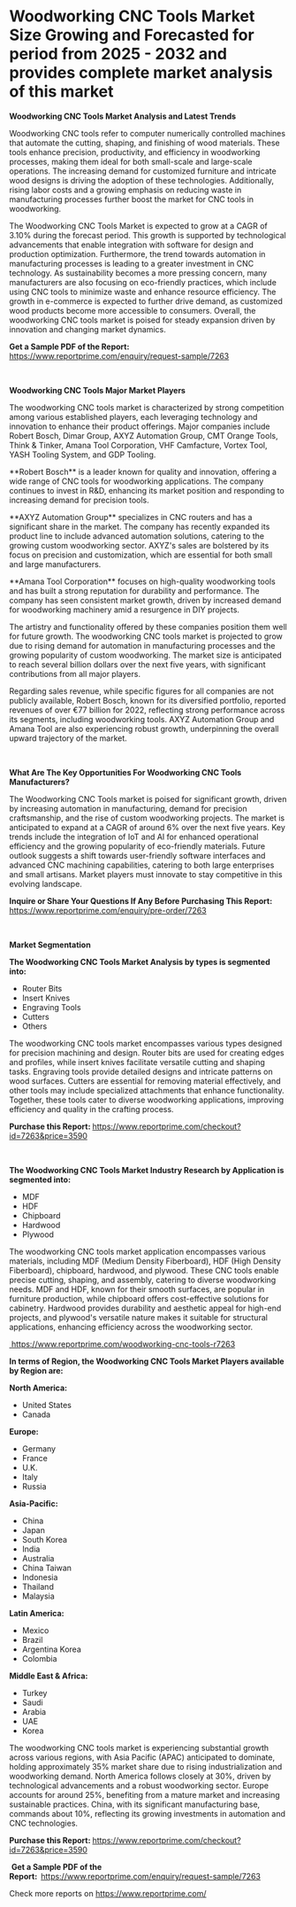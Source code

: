 <p><h1>Woodworking CNC Tools Market Size Growing and Forecasted for period from 2025 - 2032 and provides complete market analysis of this market</h1></p><p><strong>Woodworking CNC Tools Market Analysis and Latest Trends</strong></p>
<p><p>Woodworking CNC tools refer to computer numerically controlled machines that automate the cutting, shaping, and finishing of wood materials. These tools enhance precision, productivity, and efficiency in woodworking processes, making them ideal for both small-scale and large-scale operations. The increasing demand for customized furniture and intricate wood designs is driving the adoption of these technologies. Additionally, rising labor costs and a growing emphasis on reducing waste in manufacturing processes further boost the market for CNC tools in woodworking.</p><p>The Woodworking CNC Tools Market is expected to grow at a CAGR of 3.10% during the forecast period. This growth is supported by technological advancements that enable integration with software for design and production optimization. Furthermore, the trend towards automation in manufacturing processes is leading to a greater investment in CNC technology. As sustainability becomes a more pressing concern, many manufacturers are also focusing on eco-friendly practices, which include using CNC tools to minimize waste and enhance resource efficiency. The growth in e-commerce is expected to further drive demand, as customized wood products become more accessible to consumers. Overall, the woodworking CNC tools market is poised for steady expansion driven by innovation and changing market dynamics.</p></p>
<p><strong>Get a Sample PDF of the Report:&nbsp;</strong> <a href="https://www.reportprime.com/enquiry/request-sample/7263?utm_campaign=2631&utm_medium=2&utm_source=Github&utm_content=ia&utm_term=19032025&utm_id=woodworking-cnc-tools">https://www.reportprime.com/enquiry/request-sample/7263</a></p>
<p>&nbsp;</p>
<p><strong>Woodworking CNC Tools Major Market Players</strong></p>
<p><p>The woodworking CNC tools market is characterized by strong competition among various established players, each leveraging technology and innovation to enhance their product offerings. Major companies include Robert Bosch, Dimar Group, AXYZ Automation Group, CMT Orange Tools, Think & Tinker, Amana Tool Corporation, VHF Camfacture, Vortex Tool, YASH Tooling System, and GDP Tooling.</p><p>**Robert Bosch** is a leader known for quality and innovation, offering a wide range of CNC tools for woodworking applications. The company continues to invest in R&D, enhancing its market position and responding to increasing demand for precision tools.</p><p>**AXYZ Automation Group** specializes in CNC routers and has a significant share in the market. The company has recently expanded its product line to include advanced automation solutions, catering to the growing custom woodworking sector. AXYZ's sales are bolstered by its focus on precision and customization, which are essential for both small and large manufacturers.</p><p>**Amana Tool Corporation** focuses on high-quality woodworking tools and has built a strong reputation for durability and performance. The company has seen consistent market growth, driven by increased demand for woodworking machinery amid a resurgence in DIY projects.</p><p>The artistry and functionality offered by these companies position them well for future growth. The woodworking CNC tools market is projected to grow due to rising demand for automation in manufacturing processes and the growing popularity of custom woodworking. The market size is anticipated to reach several billion dollars over the next five years, with significant contributions from all major players.</p><p>Regarding sales revenue, while specific figures for all companies are not publicly available, Robert Bosch, known for its diversified portfolio, reported revenues of over €77 billion for 2022, reflecting strong performance across its segments, including woodworking tools. AXYZ Automation Group and Amana Tool are also experiencing robust growth, underpinning the overall upward trajectory of the market.</p></p>
<p>&nbsp;</p>
<p><strong>What Are The Key Opportunities For Woodworking CNC Tools Manufacturers?</strong></p>
<p><p>The Woodworking CNC Tools market is poised for significant growth, driven by increasing automation in manufacturing, demand for precision craftsmanship, and the rise of custom woodworking projects. The market is anticipated to expand at a CAGR of around 6% over the next five years. Key trends include the integration of IoT and AI for enhanced operational efficiency and the growing popularity of eco-friendly materials. Future outlook suggests a shift towards user-friendly software interfaces and advanced CNC machining capabilities, catering to both large enterprises and small artisans. Market players must innovate to stay competitive in this evolving landscape.</p></p>
<p><strong>Inquire or Share Your Questions If Any Before Purchasing This Report:</strong> <a href="https://www.reportprime.com/enquiry/pre-order/7263?utm_campaign=2631&utm_medium=2&utm_source=Github&utm_content=ia&utm_term=19032025&utm_id=woodworking-cnc-tools">https://www.reportprime.com/enquiry/pre-order/7263</a></p>
<p>&nbsp;</p>
<p><strong>Market Segmentation</strong></p>
<p><strong>The Woodworking CNC Tools Market Analysis by types is segmented into:</strong></p>
<p><ul><li>Router Bits</li><li>Insert Knives</li><li>Engraving Tools</li><li>Cutters</li><li>Others</li></ul></p>
<p><p>The woodworking CNC tools market encompasses various types designed for precision machining and design. Router bits are used for creating edges and profiles, while insert knives facilitate versatile cutting and shaping tasks. Engraving tools provide detailed designs and intricate patterns on wood surfaces. Cutters are essential for removing material effectively, and other tools may include specialized attachments that enhance functionality. Together, these tools cater to diverse woodworking applications, improving efficiency and quality in the crafting process.</p></p>
<p><strong>Purchase this Report:&nbsp;</strong><a href="https://www.reportprime.com/checkout?id=7263&price=3590&utm_campaign=2631&utm_medium=2&utm_source=Github&utm_content=ia&utm_term=19032025&utm_id=woodworking-cnc-tools">https://www.reportprime.com/checkout?id=7263&price=3590</a></p>
<p>&nbsp;</p>
<p><strong>The Woodworking CNC Tools Market Industry Research by Application is segmented into:</strong></p>
<p><ul><li>MDF</li><li>HDF</li><li>Chipboard</li><li>Hardwood</li><li>Plywood</li></ul></p>
<p><p>The woodworking CNC tools market application encompasses various materials, including MDF (Medium Density Fiberboard), HDF (High Density Fiberboard), chipboard, hardwood, and plywood. These CNC tools enable precise cutting, shaping, and assembly, catering to diverse woodworking needs. MDF and HDF, known for their smooth surfaces, are popular in furniture production, while chipboard offers cost-effective solutions for cabinetry. Hardwood provides durability and aesthetic appeal for high-end projects, and plywood's versatile nature makes it suitable for structural applications, enhancing efficiency across the woodworking sector.</p></p>
<p><a href="https://www.reportprime.com/woodworking-cnc-tools-r7263?utm_campaign=2631&utm_medium=2&utm_source=Github&utm_content=ia&utm_term=19032025&utm_id=woodworking-cnc-tools">&nbsp;https://www.reportprime.com/woodworking-cnc-tools-r7263</a></p>
<p><strong>In terms of Region, the Woodworking CNC Tools Market Players available by Region are:</strong></p>
<p>
    <p> <strong> North America: </strong>
        <ul>
            <li>United States</li>
            <li>Canada</li>
        </ul>
        </p> 
    <p> <strong> Europe: </strong>
        <ul>
            <li>Germany</li>
            <li>France</li>
            <li>U.K.</li>
            <li>Italy</li>
            <li>Russia</li>
        </ul>
        </p> 
    <p> <strong> Asia-Pacific: </strong>
        <ul>
            <li>China</li>
            <li>Japan</li>
            <li>South Korea</li>
            <li>India</li>
            <li>Australia</li>
            <li>China Taiwan</li>
            <li>Indonesia</li>
            <li>Thailand</li>
            <li>Malaysia</li>
        </ul>
        </p> 
    <p> <strong> Latin America: </strong>
        <ul>
            <li>Mexico</li>
            <li>Brazil</li>
            <li>Argentina Korea</li>
            <li>Colombia</li>
        </ul>
        </p> 
    <p> <strong> Middle East & Africa: </strong>
        <ul>
            <li>Turkey</li>
            <li>Saudi</li>
            <li>Arabia</li>
            <li>UAE</li>
            <li>Korea</li>
        </ul>
    </p>
    </p>
<p><p>The woodworking CNC tools market is experiencing substantial growth across various regions, with Asia Pacific (APAC) anticipated to dominate, holding approximately 35% market share due to rising industrialization and woodworking demand. North America follows closely at 30%, driven by technological advancements and a robust woodworking sector. Europe accounts for around 25%, benefiting from a mature market and increasing sustainable practices. China, with its significant manufacturing base, commands about 10%, reflecting its growing investments in automation and CNC technologies.</p></p>
<p><strong>Purchase this Report: </strong><a href="https://www.reportprime.com/checkout?id=7263&price=3590&utm_campaign=2631&utm_medium=2&utm_source=Github&utm_content=ia&utm_term=19032025&utm_id=woodworking-cnc-tools">https://www.reportprime.com/checkout?id=7263&price=3590</a></p>
<p>&nbsp;<strong>Get a Sample PDF of the Report:&nbsp;&nbsp;</strong><a href="https://www.reportprime.com/enquiry/request-sample/7263?utm_campaign=2631&utm_medium=2&utm_source=Github&utm_content=ia&utm_term=19032025&utm_id=woodworking-cnc-tools">https://www.reportprime.com/enquiry/request-sample/7263</a></p>
<p><strong></strong></p>
<p>Check more reports on <a href="https://www.reportprime.com/?utm_campaign=2631&utm_medium=2&utm_source=Github&utm_content=ia&utm_term=19032025&utm_id=woodworking-cnc-tools">https://www.reportprime.com/</a></p>
